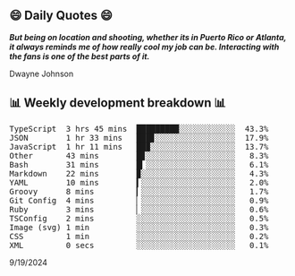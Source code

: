 ## 😄 Daily Quotes 😄

_**But being on location and shooting, whether its in Puerto Rico or Atlanta, it always reminds me of how really cool my job can be. Interacting with the fans is one of the best parts of it.**_

Dwayne Johnson



## 📊 Weekly development breakdown 📊

<pre>TypeScript  3 hrs 45 mins  █████████░░░░░░░░░░░░  43.3%
JSON        1 hr 33 mins   ███▊░░░░░░░░░░░░░░░░░  17.9%
JavaScript  1 hr 11 mins   ██▉░░░░░░░░░░░░░░░░░░  13.7%
Other       43 mins        █▊░░░░░░░░░░░░░░░░░░░   8.3%
Bash        31 mins        █▎░░░░░░░░░░░░░░░░░░░   6.1%
Markdown    22 mins        ▉░░░░░░░░░░░░░░░░░░░░   4.3%
YAML        10 mins        ▍░░░░░░░░░░░░░░░░░░░░   2.0%
Groovy      8 mins         ▎░░░░░░░░░░░░░░░░░░░░   1.7%
Git Config  4 mins         ▏░░░░░░░░░░░░░░░░░░░░   0.9%
Ruby        3 mins         ▏░░░░░░░░░░░░░░░░░░░░   0.6%
TSConfig    2 mins         ░░░░░░░░░░░░░░░░░░░░░   0.5%
Image (svg) 1 min          ░░░░░░░░░░░░░░░░░░░░░   0.3%
CSS         1 min          ░░░░░░░░░░░░░░░░░░░░░   0.2%
XML         0 secs         ░░░░░░░░░░░░░░░░░░░░░   0.1%</pre>

9/19/2024